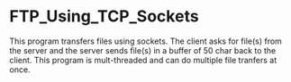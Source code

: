 # FTP_Using_TCP_Sockets
This program transfers files using sockets. The client asks for file(s) from the server and the server sends file(s) in a buffer of 50 char back to the client. This program is mult-threaded and can do multiple file tranfers at once.
